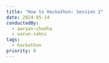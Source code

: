 ```yaml
---
title: "How to Hackathon: Session 2"
date: 2024-05-14
conductedBy:
  - aaryan-chadha
  - varun-sahni
tags:
  - hackathon
priority: 0
---
```

